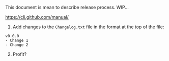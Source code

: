 This document is mean to describe release process. WIP...



https://cli.github.com/manual/


1. Add changes to the `Changelog.txt` file in the format at the top of the file:
```
v0.0.0
- Change 1
- Change 2
```
2. Profit?
